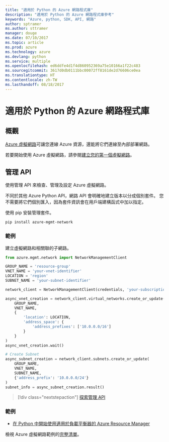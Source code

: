 ```yaml
---
title: "適用於 Python 的 Azure 網路程式庫"
description: "適用於 Python 的 Azure 網路程式庫參考"
keywords: "Azure, python, SDK, API, 網路"
author: sptramer
ms.author: sttramer
manager: douge
ms.date: 07/10/2017
ms.topic: article
ms.prod: azure
ms.technology: azure
ms.devlang: python
ms.service: multiple
ms.openlocfilehash: ed6ddfe4d1f4d860952369a75e10166a1f22c483
ms.sourcegitcommit: 3617d0db0111bbc00072ff8161de2d76606ce0ea
ms.translationtype: HT
ms.contentlocale: zh-TW
ms.lasthandoff: 08/18/2017
---
```

# <a name="azure-network-libraries-for-python"></a>適用於 Python 的 Azure 網路程式庫

## <a name="overview"></a>概觀

[Azure 虛擬網路](/azure/virtual-network/virtual-networks-overview)可讓您連線 Azure 資源，還能將它們連線至內部部署網路。

若要開始使用 Azure 虛擬網路，請參閱[建立您的第一個虛擬網路](/azure/virtual-network/virtual-network-get-started-vnet-subnet)。

## <a name="management-apis"></a>管理 API

使用管理 API 來檢查、管理及設定 Azure 虛擬網路。

不同於其他 Azure Python API，網路 API 會明確地建立版本以分成個別套件。 您不需要將它們個別匯入，因為套件資訊會在用戶端建構函式中加以指定。

使用 pip 安裝管理套件。

```bash
pip install azure-mgmt-network
```

### <a name="example"></a>範例

建立虛擬網路和相關聯的子網路。

```python
from azure.mgmt.network import NetworkManagementClient

GROUP_NAME = 'resource-group'
VNET_NAME = 'your-vnet-identifier'
LOCATION = 'region'
SUBNET_NAME = 'your-subnet-identifier'

network_client = NetworkManagementClient(credentials, 'your-subscription-id')

async_vnet_creation = network_client.virtual_networks.create_or_update(
    GROUP_NAME,
    VNET_NAME,
    {
        'location': LOCATION,
        'address_space': {
            'address_prefixes': ['10.0.0.0/16']
        }
    }
)
async_vnet_creation.wait()

# Create Subnet
async_subnet_creation = network_client.subnets.create_or_update(
    GROUP_NAME,
    VNET_NAME,
    SUBNET_NAME,
    {'address_prefix': '10.0.0.0/24'}
)
subnet_info = async_subnet_creation.result()
```

> [!div class="nextstepaction"]
> [探索管理 API](/python/api/overview/azure/network/managementlibrary)

### <a name="samples"></a>範例

* [在 Python 中開始使用適用於負載平衡器的 Azure Resource Manager][1]

檢視 Azure 虛擬網路範例的[完整清單](https://azure.microsoft.com/en-us/resources/samples/?platform=python&term=virtual%20network)。

[1]: [https://azure.microsoft.com/en-us/resources/samples/network-python-manage-loadbalancer/]
